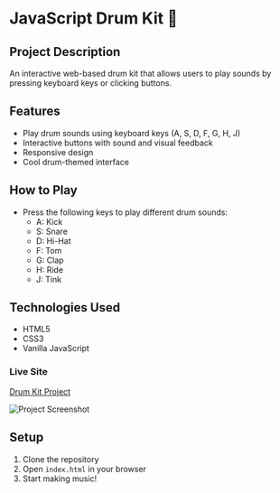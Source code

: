 # JavaScript Drum Kit 🥁

## Project Description
An interactive web-based drum kit that allows users to play sounds by pressing keyboard keys or clicking buttons.

## Features
- Play drum sounds using keyboard keys (A, S, D, F, G, H, J)
- Interactive buttons with sound and visual feedback
- Responsive design
- Cool drum-themed interface

## How to Play
- Press the following keys to play different drum sounds:
  - A: Kick
  - S: Snare
  - D: Hi-Hat
  - F: Tom
  - G: Clap
  - H: Ride
  - J: Tink

## Technologies Used
- HTML5
- CSS3
- Vanilla JavaScript

### Live Site
[Drum Kit Project](https://your-github-username.github.io/drum-kit)

![Project Screenshot](https://hizliresim.com/q9xqfli)

## Setup
1. Clone the repository
2. Open `index.html` in your browser
3. Start making music!